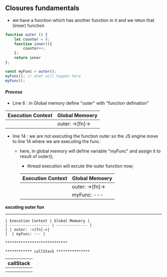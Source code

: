 ## Closures fundamentals


-  we have a function which has another function in it and we retun that (inner) function
```js
function outer () {
	let counter = 0;
	function inner(){
		counter++;
	};
	return inner
};

const myFunc = outer();
myFunc(); // what will happen here
myFunc(); 
```

#### *Process*

- Line 6 : in Global memory define "outer" with "function defination"

| Execution Context | Global Memoery |
| ------------------ | -------------- |
| | outer: ->[fn]->|

- line 14 : we are not executing the function outer so the JS engine move to line 14 where we are executing the func.
  - here, in global memory will define variable "myFunc" and assign  it to result of outer();
	- thread execution will excute the outer function now;

	| Execution Context | Global Memoery |
	| ------------------ | -------------- |
	| | outer: ->[fn]->|
	| | myFunc: --- |
 
 **excuting outer fun**                      
  ***************************
  
	| Execution Context | Global Memoery |
	| ------------------ | -------------- |
	| | outer: ->[fn]->|
	|  | myFunc: --- |

	****************************
	
	************ callStack ***************
	
  | callStack |
  | -- |
	| outer() |
	| global()|

